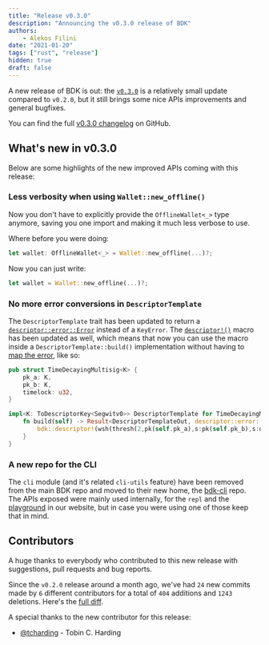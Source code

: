 ```yaml
---
title: "Release v0.3.0"
description: "Announcing the v0.3.0 release of BDK"
authors: 
    - Alekos Filini
date: "2021-01-20"
tags: ["rust", "release"]
hidden: true
draft: false
---
```


A new release of BDK is out: the [`v0.3.0`] is a relatively small update compared to `v0.2.0`, but it still brings some nice APIs improvements and general bugfixes.

You can find the full [v0.3.0 changelog][changelog] on GitHub.

## What's new in v0.3.0

Below are some highlights of the new improved APIs coming with this release:

### Less verbosity when using `Wallet::new_offline()`

Now you don't have to explicitly provide the `OfflineWallet<_>` type anymore, saving you one import and making it much less verbose to use.

Where before you were doing:

```rust
let wallet: OfflineWallet<_> = Wallet::new_offline(...)?;
```

Now you can just write:

```rust
let wallet = Wallet::new_offline(...)?;
```

### No more error conversions in `DescriptorTemplate`

The `DescriptorTemplate` trait has been updated to return a [`descriptor::error::Error`] instead of a `KeyError`. The [`descriptor!()`] macro has been updated as well, which means that now you can use the macro inside a `DescriptorTemplate::build()` implementation
without having to [map the error](/blog/2020/12/release-v0.2.0/#descriptor-macro), like so:

```rust
pub struct TimeDecayingMultisig<K> {
    pk_a: K,
    pk_b: K,
    timelock: u32,
}

impl<K: ToDescriptorKey<Segwitv0>> DescriptorTemplate for TimeDecayingMultisig<K> {
    fn build(self) -> Result<DescriptorTemplateOut, descriptor::error::Error> {
        bdk::descriptor!(wsh(thresh(2,pk(self.pk_a),s:pk(self.pk_b),s:d:v:older(self.timelock))))
    }
}
```

### A new repo for the CLI

The `cli` module (and it's related `cli-utils` feature) have been removed from the main BDK repo and moved to their new home, the [bdk-cli] repo. The APIs exposed were mainly used internally, for the `repl` and the [playground](/bdk-cli/playground)
in our website, but in case you were using one of those keep that in mind.

## Contributors

A huge thanks to everybody who contributed to this new release with suggestions, pull requests and bug reports.

Since the `v0.2.0` release around a month ago, we've had `24` new commits made by `6` different contributors for a total of `404` additions and `1243` deletions. Here's the [full diff][gh_diff].

A special thanks to the new contributor for this release:

- [@tcharding][@tcharding] - Tobin C. Harding

[changelog]: https://github.com/bitcoindevkit/bdk/blob/75669049268bbc294564f8c6e0528e07a546258f/CHANGELOG.md#v030---v020
[gh_diff]: https://github.com/bitcoindevkit/bdk/compare/v0.2.0...v0.3.0
[bdk-cli]: https://github.com/bitcoindevkit/bdk-cli

[`descriptor!()`]: https://docs.rs/bdk/0.3.0/bdk/macro.descriptor.html
[`descriptor::error::Error`]: https://docs.rs/bdk/0.3.0/bdk/descriptor/error/enum.Error.html

[`v0.3.0`]: https://crates.io/crates/bdk/0.3.0

[@tcharding]: https://github.com/tcharding
